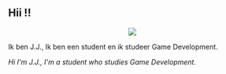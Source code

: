 ## Hii !! 

<div style align= center>
<img src=./Images/Tumblr_p90h1oABTL1vltj92o2_1280.jpg)>
</div>

Ik ben J.J., Ik ben een student en ik studeer Game Development.

_Hi I'm J.J., I'm a student who studies Game Development._


<!--
**forestfox08/forestfox08** is a ✨ _special_ ✨ repository because its `README.md` (this file) appears on your GitHub profile.

Here are some ideas to get you started:

- 🔭 I’m currently working on ...
- 🌱 I’m currently learning ...
- 👯 I’m looking to collaborate on ...
- 🤔 I’m looking for help with ...
- 💬 Ask me about ...
- 📫 How to reach me: ...
- 😄 Pronouns: ...
- ⚡ Fun fact: ...
-->
